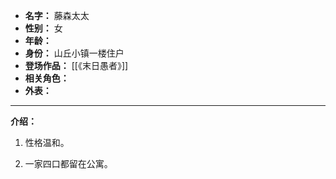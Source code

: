 
- **名字：** 藤森太太
- **性别：** 女
- **年龄：** 
- **身份：** 山丘小镇一楼住户
- **登场作品：** [[《末日愚者》]]
- **相关角色：** 
- **外表：** 

---

**介绍：** 

1. 性格温和。

2. 一家四口都留在公寓。